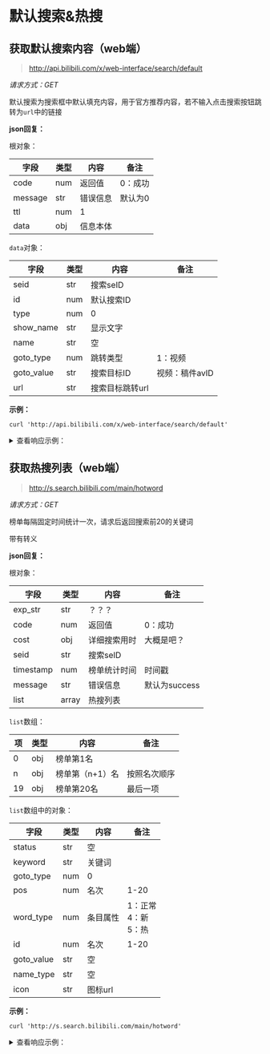 # 默认搜索&热搜

## 获取默认搜索内容（web端）

> http://api.bilibili.com/x/web-interface/search/default

*请求方式：GET*

默认搜索为搜索框中默认填充内容，用于官方推荐内容，若不输入点击搜索按钮跳转为`url`中的链接

**json回复：**

根对象：

| 字段    | 类型 | 内容     | 备注    |
| ------- | ---- | -------- | ------- |
| code    | num  | 返回值   | 0：成功 |
| message | str  | 错误信息 | 默认为0 |
| ttl     | num  | 1        |         |
| data    | obj  | 信息本体 |         |

`data`对象：

| 字段       | 类型 | 内容            | 备注           |
| ---------- | ---- | --------------- | -------------- |
| seid       | str  | 搜索seID        |                |
| id         | num  | 默认搜索ID      |                |
| type       | num  | 0               |                |
| show_name  | str  | 显示文字        |                |
| name       | str  | 空              |                |
| goto_type  | num  | 跳转类型        | 1：视频        |
| goto_value | str  | 搜索目标ID      | 视频：稿件avID |
| url        | str  | 搜索目标跳转url |                |

**示例：**

```shell
curl 'http://api.bilibili.com/x/web-interface/search/default'
```

<details>
<summary>查看响应示例：</summary>

```json
{
    "code": 0,
    "message": "0",
    "ttl": 1,
    "data": {
        "seid": "17607543598496143098",
        "id": 3296036255232726331,
        "type": 0,
        "show_name": "歪果仁在中国做模特能赚多少钱？",
        "name": "",
        "goto_type": 1,
        "goto_value": "243920322",
        "url": "https://www.bilibili.com/video/BV1Tv411q7gx"
    }
}
```

</details>

## 获取热搜列表（web端）

> http://s.search.bilibili.com/main/hotword

*请求方式：GET*

榜单每隔固定时间统计一次，请求后返回搜索前20的关键词

带有转义

**json回复：**

根对象：

| 字段      | 类型  | 内容         | 备注          |
| --------- | ----- | ------------ | ------------- |
| exp_str   | str   | ？？？       |               |
| code      | num   | 返回值       | 0：成功       |
| cost      | obj   | 详细搜索用时 | 大概是吧？    |
| seid      | str   | 搜索seID     |               |
| timestamp | num   | 榜单统计时间 | 时间戳        |
| message   | str   | 错误信息     | 默认为success |
| list      | array | 热搜列表     |               |

`list`数组：

| 项   | 类型 | 内容            | 备注         |
| ---- | ---- | --------------- | ------------ |
| 0    | obj  | 榜单第1名       |              |
| n    | obj  | 榜单第（n+1）名 | 按照名次顺序 |
| 19   | obj  | 榜单第20名      | 最后一项     |

`list`数组中的对象：

| 字段       | 类型 | 内容     | 备注                          |
| ---------- | ---- | -------- | ----------------------------- |
| status     | str  | 空       |                               |
| keyword    | str  | 关键词   |                               |
| goto_type  | num  | 0        |                               |
| pos        | num  | 名次     | 1-20                          |
| word_type  | num  | 条目属性 | 1：正常<br />4：新<br />5：热 |
| id         | num  | 名次     | 1-20                          |
| goto_value | str  | 空       |                               |
| name_type  | str  | 空       |                               |
| icon       | str  | 图标url  |                               |

**示例：**

```shell
curl 'http://s.search.bilibili.com/main/hotword'
```

<details>
<summary>查看响应示例：</summary>

```json
{
    "exp_str": "8104#8200#8300#8401#8500#5502#6699",
    "code": 0,
    "cost": {
        "reas_request": "0.001895",
        "params_check": "0.000127",
        "reas_response_format": "0.000098",
        "deserialize_response": "0.000080",
        "reas_request_format": "0.000076",
        "total": "0.002479",
        "main_handler": "0.002252"
    },
    "seid": "9318821020548476185",
    "timestamp": 1596034742,
    "message": "success",
    "list": [
        {
            "status": "",
            "keyword": "特朗普",
            "goto_type": 0,
            "pos": 1,
            "word_type": 1,
            "id": 1,
            "goto_value": "",
            "name_type": "",
            "icon": ""
        },
        {
            "status": "",
            "keyword": "武汉协和医院",
            "goto_type": 0,
            "pos": 2,
            "word_type": 5,
            "id": 2,
            "goto_value": "",
            "name_type": "",
            "icon": "http://i0.hdslb.com/bfs/feed-admin/e9e7a2d8497d4063421b685e72680bf1cfb99a0d.png"
        },
        {
            "status": "",
            "keyword": "元龙",
            "goto_type": 0,
            "pos": 3,
            "word_type": 5,
            "id": 3,
            "goto_value": "",
            "name_type": "",
            "icon": "http://i0.hdslb.com/bfs/feed-admin/e9e7a2d8497d4063421b685e72680bf1cfb99a0d.png"
        },
        {
            "status": "",
            "keyword": "周深",
            "goto_type": 0,
            "pos": 4,
            "word_type": 4,
            "id": 4,
            "goto_value": "",
            "name_type": "",
            "icon": "http://i0.hdslb.com/bfs/feed-admin/4d579fb61f9655316582db193118bba3a721eec0.png"
        },
        {
            "status": "",
            "keyword": "徐大sao",
            "goto_type": 0,
            "pos": 5,
            "word_type": 4,
            "id": 5,
            "goto_value": "",
            "name_type": "",
            "icon": "http://i0.hdslb.com/bfs/feed-admin/4d579fb61f9655316582db193118bba3a721eec0.png"
        },
        {
            "status": "",
            "keyword": "FPX",
            "goto_type": 0,
            "pos": 6,
            "word_type": 4,
            "id": 6,
            "goto_value": "",
            "name_type": "",
            "icon": "http://i0.hdslb.com/bfs/feed-admin/4d579fb61f9655316582db193118bba3a721eec0.png"
        },
        {
            "status": "",
            "keyword": "BLACKPINK",
            "goto_type": 0,
            "pos": 7,
            "word_type": 1,
            "id": 7,
            "goto_value": "",
            "name_type": "",
            "icon": ""
        },
        {
            "status": "",
            "keyword": "沈力",
            "goto_type": 0,
            "pos": 8,
            "word_type": 1,
            "id": 8,
            "goto_value": "",
            "name_type": "",
            "icon": ""
        },
        {
            "status": "",
            "keyword": "老番茄",
            "goto_type": 0,
            "pos": 9,
            "word_type": 1,
            "id": 9,
            "goto_value": "",
            "name_type": "",
            "icon": ""
        },
        {
            "status": "",
            "keyword": "JDG",
            "goto_type": 0,
            "pos": 10,
            "word_type": 4,
            "id": 10,
            "goto_value": "",
            "name_type": "",
            "icon": "http://i0.hdslb.com/bfs/feed-admin/4d579fb61f9655316582db193118bba3a721eec0.png"
        },
        {
            "status": "",
            "keyword": "荒废工厂",
            "goto_type": 0,
            "pos": 11,
            "word_type": 1,
            "id": 11,
            "goto_value": "",
            "name_type": "",
            "icon": ""
        },
        {
            "status": "",
            "keyword": "活着",
            "goto_type": 0,
            "pos": 12,
            "word_type": 1,
            "id": 12,
            "goto_value": "",
            "name_type": "",
            "icon": ""
        },
        {
            "status": "",
            "keyword": "明日方舟",
            "goto_type": 0,
            "pos": 13,
            "word_type": 1,
            "id": 13,
            "goto_value": "",
            "name_type": "",
            "icon": ""
        },
        {
            "status": "",
            "keyword": "创造营2020",
            "goto_type": 0,
            "pos": 14,
            "word_type": 1,
            "id": 14,
            "goto_value": "",
            "name_type": "",
            "icon": ""
        },
        {
            "status": "",
            "keyword": "黑人抬棺",
            "goto_type": 0,
            "pos": 15,
            "word_type": 1,
            "id": 15,
            "goto_value": "",
            "name_type": "",
            "icon": ""
        },
        {
            "status": "",
            "keyword": "名侦探柯南",
            "goto_type": 0,
            "pos": 16,
            "word_type": 1,
            "id": 16,
            "goto_value": "",
            "name_type": "",
            "icon": ""
        },
        {
            "status": "",
            "keyword": "fpx",
            "goto_type": 0,
            "pos": 17,
            "word_type": 1,
            "id": 17,
            "goto_value": "",
            "name_type": "",
            "icon": ""
        },
        {
            "status": "",
            "keyword": "csgo",
            "goto_type": 0,
            "pos": 18,
            "word_type": 1,
            "id": 18,
            "goto_value": "",
            "name_type": "",
            "icon": ""
        },
        {
            "status": "",
            "keyword": "正道的光",
            "goto_type": 0,
            "pos": 19,
            "word_type": 1,
            "id": 19,
            "goto_value": "",
            "name_type": "",
            "icon": ""
        },
        {
            "status": "",
            "keyword": "bts",
            "goto_type": 0,
            "pos": 20,
            "word_type": 1,
            "id": 20,
            "goto_value": "",
            "name_type": "",
            "icon": ""
        }
    ]
}
```

</details>